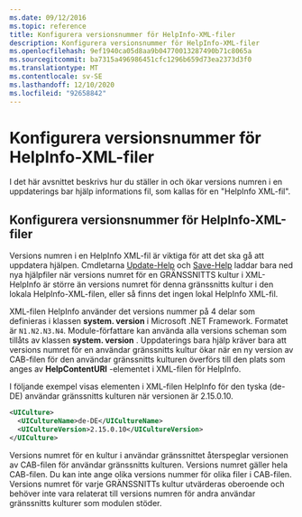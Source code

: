 ```yaml
---
ms.date: 09/12/2016
ms.topic: reference
title: Konfigurera versionsnummer för HelpInfo-XML-filer
description: Konfigurera versionsnummer för HelpInfo-XML-filer
ms.openlocfilehash: 9ef1940ca05d8aa9b04770013287490b71c8065a
ms.sourcegitcommit: ba7315a496986451cfc1296b659d73ea2373d3f0
ms.translationtype: MT
ms.contentlocale: sv-SE
ms.lasthandoff: 12/10/2020
ms.locfileid: "92658842"
---
```

# <a name="how-to-set-helpinfo-xml-version-numbers"></a>Konfigurera versionsnummer för HelpInfo-XML-filer

I det här avsnittet beskrivs hur du ställer in och ökar versions numren i en uppdaterings bar hjälp informations fil, som kallas för en "HelpInfo XML-fil".

## <a name="how-to-set-helpinfo-xml-version-numbers"></a>Konfigurera versionsnummer för HelpInfo-XML-filer

Versions numren i en HelpInfo XML-fil är viktiga för att det ska gå att uppdatera hjälpen. Cmdletarna [Update-Help](/powershell/module/Microsoft.PowerShell.Core/Update-Help) och [Save-Help](/powershell/module/Microsoft.PowerShell.Core/Save-Help) laddar bara ned nya hjälpfiler när versions numret för en GRÄNSSNITTS kultur i XML-HelpInfo är större än versions numret för denna gränssnitts kultur i den lokala HelpInfo-XML-filen, eller så finns det ingen lokal HelpInfo XML-fil.

XML-filen HelpInfo använder det versions nummer på 4 delar som definieras i klassen **system. version** i Microsoft .NET Framework. Formatet är `N1.N2.N3.N4`. Module-författare kan använda alla versions scheman som tillåts av klassen **system. version** . Uppdaterings bara hjälp kräver bara att versions numret för en användar gränssnitts kultur ökar när en ny version av CAB-filen för den användar gränssnitts kulturen överförs till den plats som anges av **HelpContentURI** -elementet i XML-filen för HelpInfo.

I följande exempel visas elementen i XML-filen HelpInfo för den tyska (de-DE) användar gränssnitts kulturen när versionen är 2.15.0.10.

```xml
<UICulture>
  <UICultureName>de-DE</UICultureName>
  <UICultureVersion>2.15.0.10</UICultureVersion>
</UICulture>
```

Versions numret för en kultur i användar gränssnittet återspeglar versionen av CAB-filen för användar gränssnitts kulturen. Versions numret gäller hela CAB-filen. Du kan inte ange olika versions nummer för olika filer i CAB-filen. Versions numret för varje GRÄNSSNITTs kultur utvärderas oberoende och behöver inte vara relaterat till versions numren för andra användar gränssnitts kulturer som modulen stöder.
